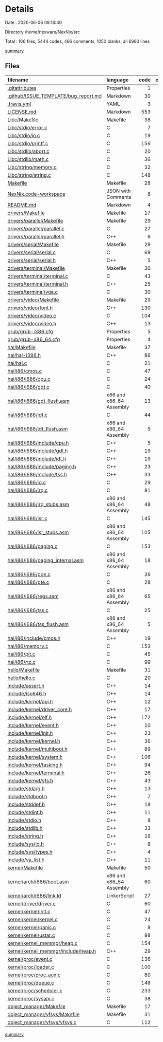 # Details

Date : 2020-06-06 09:18:40

Directory /home/nexware/NexNix/src

Total : 106 files,  5444 codes, 466 comments, 1050 blanks, all 6960 lines

[summary](results.md)

## Files
| filename | language | code | comment | blank | total |
| :--- | :--- | ---: | ---: | ---: | ---: |
| [.gitattributes](/.gitattributes) | Properties | 1 | 0 | 1 | 2 |
| [.github/ISSUE_TEMPLATE/bug_report.md](/.github/ISSUE_TEMPLATE/bug_report.md) | Markdown | 30 | 0 | 9 | 39 |
| [.travis.yml](/.travis.yml) | YAML | 3 | 0 | 2 | 5 |
| [LICENSE.md](/LICENSE.md) | Markdown | 553 | 0 | 122 | 675 |
| [Libc/Makefile](/Libc/Makefile) | Makefile | 38 | 0 | 14 | 52 |
| [Libc/stdio/error.c](/Libc/stdio/error.c) | C | 7 | 5 | 3 | 15 |
| [Libc/stdio/io.c](/Libc/stdio/io.c) | C | 19 | 5 | 6 | 30 |
| [Libc/stdio/printf.c](/Libc/stdio/printf.c) | C | 156 | 5 | 5 | 166 |
| [Libc/stdlib/abort.c](/Libc/stdlib/abort.c) | C | 20 | 5 | 4 | 29 |
| [Libc/stdlib/math.c](/Libc/stdlib/math.c) | C | 36 | 5 | 8 | 49 |
| [Libc/string/memory.c](/Libc/string/memory.c) | C | 32 | 5 | 7 | 44 |
| [Libc/string/string.c](/Libc/string/string.c) | C | 148 | 12 | 33 | 193 |
| [Makefile](/Makefile) | Makefile | 28 | 0 | 8 | 36 |
| [NexNix.code-workspace](/NexNix.code-workspace) | JSON with Comments | 8 | 0 | 0 | 8 |
| [README.md](/README.md) | Markdown | 4 | 0 | 1 | 5 |
| [drivers/Makefile](/drivers/Makefile) | Makefile | 17 | 0 | 5 | 22 |
| [drivers/parallel/Makefile](/drivers/parallel/Makefile) | Makefile | 29 | 0 | 12 | 41 |
| [drivers/parallel/parallel.c](/drivers/parallel/parallel.c) | C | 27 | 5 | 6 | 38 |
| [drivers/parallel/parallel.h](/drivers/parallel/parallel.h) | C++ | 6 | 5 | 5 | 16 |
| [drivers/serial/Makefile](/drivers/serial/Makefile) | Makefile | 29 | 0 | 12 | 41 |
| [drivers/serial/serial.c](/drivers/serial/serial.c) | C | 69 | 6 | 11 | 86 |
| [drivers/serial/serial.h](/drivers/serial/serial.h) | C++ | 5 | 5 | 4 | 14 |
| [drivers/terminal/Makefile](/drivers/terminal/Makefile) | Makefile | 30 | 0 | 12 | 42 |
| [drivers/terminal/terminal.c](/drivers/terminal/terminal.c) | C | 43 | 74 | 8 | 125 |
| [drivers/terminal/terminal.h](/drivers/terminal/terminal.h) | C++ | 25 | 5 | 7 | 37 |
| [drivers/terminal/vga.c](/drivers/terminal/vga.c) | C | 30 | 5 | 7 | 42 |
| [drivers/video/Makefile](/drivers/video/Makefile) | Makefile | 29 | 0 | 12 | 41 |
| [drivers/video/font.h](/drivers/video/font.h) | C++ | 130 | 5 | 1 | 136 |
| [drivers/video/video.c](/drivers/video/video.c) | C | 104 | 5 | 17 | 126 |
| [drivers/video/video.h](/drivers/video/video.h) | C++ | 13 | 5 | 5 | 23 |
| [grub/grub-i386.cfg](/grub/grub-i386.cfg) | Properties | 5 | 0 | 2 | 7 |
| [grub/grub-x86_64.cfg](/grub/grub-x86_64.cfg) | Properties | 4 | 0 | 1 | 5 |
| [hal/Makefile](/hal/Makefile) | Makefile | 37 | 0 | 16 | 53 |
| [hal/hal-i386.h](/hal/hal-i386.h) | C++ | 86 | 5 | 10 | 101 |
| [hal/hal.c](/hal/hal.c) | C | 21 | 5 | 4 | 30 |
| [hal/i86/cmos.c](/hal/i86/cmos.c) | C | 47 | 5 | 8 | 60 |
| [hal/i86/i686/cpu.c](/hal/i86/i686/cpu.c) | C | 24 | 5 | 6 | 35 |
| [hal/i86/i686/gdt.c](/hal/i86/i686/gdt.c) | C | 40 | 5 | 5 | 50 |
| [hal/i86/i686/gdt_flush.asm](/hal/i86/i686/gdt_flush.asm) | x86 and x86_64 Assembly | 13 | 0 | 2 | 15 |
| [hal/i86/i686/idt.c](/hal/i86/i686/idt.c) | C | 44 | 5 | 7 | 56 |
| [hal/i86/i686/idt_flush.asm](/hal/i86/i686/idt_flush.asm) | x86 and x86_64 Assembly | 5 | 0 | 3 | 8 |
| [hal/i86/i686/include/cpu.h](/hal/i86/i686/include/cpu.h) | C++ | 5 | 5 | 4 | 14 |
| [hal/i86/i686/include/gdt.h](/hal/i86/i686/include/gdt.h) | C++ | 19 | 5 | 7 | 31 |
| [hal/i86/i686/include/idt.h](/hal/i86/i686/include/idt.h) | C++ | 19 | 5 | 5 | 29 |
| [hal/i86/i686/include/paging.h](/hal/i86/i686/include/paging.h) | C++ | 23 | 5 | 6 | 34 |
| [hal/i86/i686/include/tss.h](/hal/i86/i686/include/tss.h) | C++ | 33 | 5 | 5 | 43 |
| [hal/i86/i686/io.c](/hal/i86/i686/io.c) | C | 29 | 5 | 7 | 41 |
| [hal/i86/i686/irq.c](/hal/i86/i686/irq.c) | C | 91 | 5 | 11 | 107 |
| [hal/i86/i686/irq_stubs.asm](/hal/i86/i686/irq_stubs.asm) | x86 and x86_64 Assembly | 48 | 0 | 4 | 52 |
| [hal/i86/i686/isr.c](/hal/i86/i686/isr.c) | C | 145 | 5 | 7 | 157 |
| [hal/i86/i686/isr_stubs.asm](/hal/i86/i686/isr_stubs.asm) | x86 and x86_64 Assembly | 105 | 0 | 7 | 112 |
| [hal/i86/i686/paging.c](/hal/i86/i686/paging.c) | C | 153 | 6 | 25 | 184 |
| [hal/i86/i686/paging_internal.asm](/hal/i86/i686/paging_internal.asm) | x86 and x86_64 Assembly | 18 | 0 | 5 | 23 |
| [hal/i86/i686/pde.c](/hal/i86/i686/pde.c) | C | 36 | 5 | 10 | 51 |
| [hal/i86/i686/pte.c](/hal/i86/i686/pte.c) | C | 28 | 5 | 8 | 41 |
| [hal/i86/i686/regs.asm](/hal/i86/i686/regs.asm) | x86 and x86_64 Assembly | 65 | 0 | 33 | 98 |
| [hal/i86/i686/tss.c](/hal/i86/i686/tss.c) | C | 25 | 5 | 6 | 36 |
| [hal/i86/i686/tss_flush.asm](/hal/i86/i686/tss_flush.asm) | x86 and x86_64 Assembly | 5 | 0 | 1 | 6 |
| [hal/i86/include/cmos.h](/hal/i86/include/cmos.h) | C++ | 19 | 5 | 6 | 30 |
| [hal/i86/memory.c](/hal/i86/memory.c) | C | 153 | 5 | 19 | 177 |
| [hal/i86/pit.c](/hal/i86/pit.c) | C | 45 | 5 | 7 | 57 |
| [hal/i86/rtc.c](/hal/i86/rtc.c) | C | 99 | 5 | 17 | 121 |
| [hello/Makefile](/hello/Makefile) | Makefile | 31 | 0 | 14 | 45 |
| [hello/hello.c](/hello/hello.c) | C | 20 | 0 | 5 | 25 |
| [include/assert.h](/include/assert.h) | C++ | 14 | 5 | 3 | 22 |
| [include/iso646.h](/include/iso646.h) | C++ | 14 | 5 | 4 | 23 |
| [include/kernel/api.h](/include/kernel/api.h) | C++ | 12 | 5 | 6 | 23 |
| [include/kernel/driver_core.h](/include/kernel/driver_core.h) | C++ | 17 | 5 | 9 | 31 |
| [include/kernel/elf.h](/include/kernel/elf.h) | C++ | 172 | 5 | 24 | 201 |
| [include/kernel/event.h](/include/kernel/event.h) | C++ | 10 | 5 | 4 | 19 |
| [include/kernel/init.h](/include/kernel/init.h) | C++ | 23 | 5 | 6 | 34 |
| [include/kernel/kernel.h](/include/kernel/kernel.h) | C++ | 36 | 5 | 7 | 48 |
| [include/kernel/multiboot.h](/include/kernel/multiboot.h) | C++ | 89 | 5 | 11 | 105 |
| [include/kernel/system.h](/include/kernel/system.h) | C++ | 106 | 5 | 20 | 131 |
| [include/kernel/tasking.h](/include/kernel/tasking.h) | C++ | 94 | 5 | 35 | 134 |
| [include/kernel/terminal.h](/include/kernel/terminal.h) | C++ | 26 | 5 | 5 | 36 |
| [include/kernel/vfs.h](/include/kernel/vfs.h) | C++ | 43 | 5 | 11 | 59 |
| [include/stdarg.h](/include/stdarg.h) | C++ | 13 | 0 | 6 | 19 |
| [include/stdbool.h](/include/stdbool.h) | C++ | 7 | 6 | 5 | 18 |
| [include/stddef.h](/include/stddef.h) | C++ | 18 | 8 | 9 | 35 |
| [include/stdint.h](/include/stdint.h) | C++ | 11 | 6 | 5 | 22 |
| [include/stdio.h](/include/stdio.h) | C++ | 8 | 5 | 6 | 19 |
| [include/stdlib.h](/include/stdlib.h) | C++ | 33 | 8 | 10 | 51 |
| [include/string.h](/include/string.h) | C++ | 16 | 7 | 6 | 29 |
| [include/sys/io.h](/include/sys/io.h) | C++ | 8 | 5 | 6 | 19 |
| [include/sys/types.h](/include/sys/types.h) | C++ | 4 | 5 | 4 | 13 |
| [include/va_list.h](/include/va_list.h) | C++ | 11 | 0 | 3 | 14 |
| [kernel/Makefile](/kernel/Makefile) | Makefile | 50 | 0 | 14 | 64 |
| [kernel/arch/i686/boot.asm](/kernel/arch/i686/boot.asm) | x86 and x86_64 Assembly | 60 | 6 | 15 | 81 |
| [kernel/arch/i686/link.ld](/kernel/arch/i686/link.ld) | LinkerScript | 27 | 0 | 6 | 33 |
| [kernel/driver/driver.c](/kernel/driver/driver.c) | C | 60 | 5 | 10 | 75 |
| [kernel/kernel/init.c](/kernel/kernel/init.c) | C | 47 | 5 | 9 | 61 |
| [kernel/kernel/kernel.c](/kernel/kernel/kernel.c) | C | 24 | 6 | 3 | 33 |
| [kernel/kernel/panic.c](/kernel/kernel/panic.c) | C | 8 | 5 | 3 | 16 |
| [kernel/kernel/ustar.c](/kernel/kernel/ustar.c) | C | 98 | 5 | 18 | 121 |
| [kernel/kernel_memmgr/heap.c](/kernel/kernel_memmgr/heap.c) | C | 154 | 5 | 14 | 173 |
| [kernel/kernel_memmgr/include/heap.h](/kernel/kernel_memmgr/include/heap.h) | C++ | 29 | 5 | 7 | 41 |
| [kernel/proc/event.c](/kernel/proc/event.c) | C | 136 | 5 | 17 | 158 |
| [kernel/proc/loader.c](/kernel/proc/loader.c) | C | 100 | 6 | 11 | 117 |
| [kernel/proc/proc_aux.c](/kernel/proc/proc_aux.c) | C | 80 | 5 | 13 | 98 |
| [kernel/proc/queue.c](/kernel/proc/queue.c) | C | 146 | 5 | 27 | 178 |
| [kernel/proc/scheduler.c](/kernel/proc/scheduler.c) | C | 233 | 5 | 13 | 251 |
| [kernel/proc/sysapi.c](/kernel/proc/sysapi.c) | C | 38 | 5 | 8 | 51 |
| [object_manager/Makefile](/object_manager/Makefile) | Makefile | 17 | 0 | 5 | 22 |
| [object_manager/vfsys/Makefile](/object_manager/vfsys/Makefile) | Makefile | 31 | 0 | 12 | 43 |
| [object_manager/vfsys/vfsys.c](/object_manager/vfsys/vfsys.c) | C | 112 | 5 | 10 | 127 |

[summary](results.md)